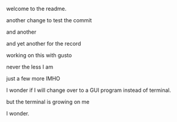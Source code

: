 welcome to the readme.

another change to test the commit

and another

and yet another for the record

working on this with gusto

never the less I am

just a few more IMHO

I wonder if I will change over to a GUI program instead of terminal.

but the terminal is growing on me

I wonder.
